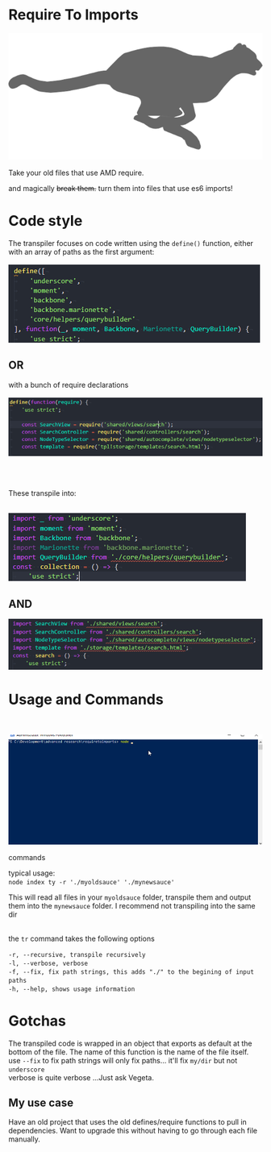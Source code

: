 # Require To Imports

![RTI](./logo.png "Require to Imports")

Take your old files that use AMD require.

and magically ~~break them.~~ turn them into files that use es6 imports!<br/>

# Code style <br/>

The transpiler focuses on code written using the ```define()``` function, either with an array of paths as the first argument: <br /><br />
![Define Array](./assets/definearray.png "define array")

## OR <br/>
with a bunch of require declarations <br/><br/>
![Define Array](./assets/newdefine.png "define array")

<br/><br/>

These transpile into: <br/><br/>

![Define Array](./assets/arraytranspiled.png "define array")

## AND <br />

![Define Array](./assets/searchtranspiled.png "define array")

# Usage and Commands <br/><br/>

![Demo](./transformation.gif "Demo")

commands

typical usage: <br/>
```node index ty -r './myoldsauce' './mynewsauce'```

This will read all files in your ```myoldsauce``` folder, transpile them and output them into the ```mynewsauce``` folder. I recommend not transpiling into the same dir <br /><br/>

the ```tr``` command takes the following options

```-r, --recursive, transpile recursively``` <br/>
```-l, --verbose, verbose```<br/>
```-f, --fix, fix path strings, this adds "./" to the begining of input paths```<br/>
```-h, --help, shows usage information```<br/>

# Gotchas <br/>

The transpiled code is wrapped in an object that exports as default at the bottom of the file. The name of this function is the name of the file itself.<br/>
use ```--fix``` to fix path strings will only fix paths... it'll fix ```my/dir``` but not ```underscore```<br/>
verbose is quite verbose ...Just ask Vegeta.

My use case
------

Have an old project that uses the old defines/require functions to pull in dependencies.
Want to upgrade this without having to go through each file manually.
